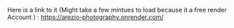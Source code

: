 Here is a link to it (Might take a few mintues to load because it a free render Account ) : 
https://arezio-photography.onrender.com/ 
